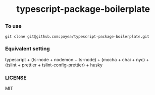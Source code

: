 # <p align="center">typescript-package-boilerplate

### To use
```
git clone git@github.com:poyea/typescript-package-boilerplate.git
```

### Equivalent setting
typescript + (ts-node + nodemon + ts-node) + (mocha + chai + nyc) + (tslint + prettier + tslint-config-prettier) + husky

### LICENSE
MIT
